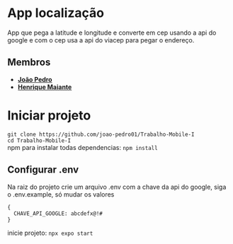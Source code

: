 # App localização

App que pega a latitude e longitude e converte em cep usando a api do google e com o cep usa a api do viacep para pegar o endereço.


## Membros

* [**João Pedro**](https://github.com/joao-pedro01/)
* [**Henrique Maiante**](https://github.com/henrique-maiante/)


# Iniciar projeto
`git clone https://github.com/joao-pedro01/Trabalho-Mobile-I`<br>
`cd Trabalho-Mobile-I`<br>
npm para instalar todas dependencias: `npm install`<br>


## Configurar .env

Na raiz do projeto crie um arquivo .env com a chave da api do google, siga o .env.example, só mudar os valores

    {
      CHAVE_API_GOOGLE: abcdefx@!#
    }
    
inicie projeto: `npx expo start`<br>
